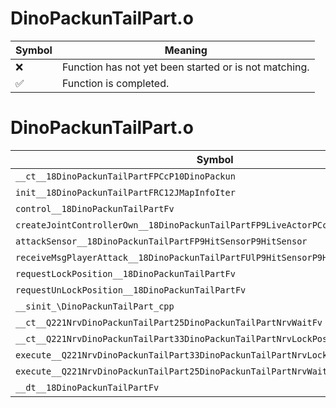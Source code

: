 # DinoPackunTailPart.o
| Symbol | Meaning 
| ------------- | ------------- 
| :x: | Function has not yet been started or is not matching. 
| :white_check_mark: | Function is completed. 


# DinoPackunTailPart.o
| Symbol | Decompiled? |
| ------------- | ------------- |
| `__ct__18DinoPackunTailPartFPCcP10DinoPackun` | :x: |
| `init__18DinoPackunTailPartFRC12JMapInfoIter` | :x: |
| `control__18DinoPackunTailPartFv` | :x: |
| `createJointControllerOwn__18DinoPackunTailPartFP9LiveActorPCc` | :x: |
| `attackSensor__18DinoPackunTailPartFP9HitSensorP9HitSensor` | :x: |
| `receiveMsgPlayerAttack__18DinoPackunTailPartFUlP9HitSensorP9HitSensor` | :x: |
| `requestLockPosition__18DinoPackunTailPartFv` | :x: |
| `requestUnLockPosition__18DinoPackunTailPartFv` | :x: |
| `__sinit_\DinoPackunTailPart_cpp` | :x: |
| `__ct__Q221NrvDinoPackunTailPart25DinoPackunTailPartNrvWaitFv` | :x: |
| `__ct__Q221NrvDinoPackunTailPart33DinoPackunTailPartNrvLockPositionFv` | :x: |
| `execute__Q221NrvDinoPackunTailPart33DinoPackunTailPartNrvLockPositionCFP5Spine` | :x: |
| `execute__Q221NrvDinoPackunTailPart25DinoPackunTailPartNrvWaitCFP5Spine` | :x: |
| `__dt__18DinoPackunTailPartFv` | :x: |
